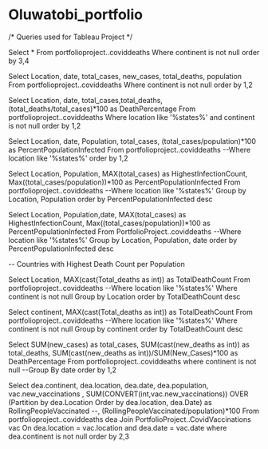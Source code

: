 # Oluwatobi_portfolio

/*
Queries used for Tableau Project
*/


Select *
From portfolioproject..coviddeaths
Where continent is not null 
order by 3,4

Select Location, date, total_cases, new_cases, total_deaths, population
From portfolioproject..coviddeaths
Where continent is not null 
order by 1,2

Select Location, date, total_cases,total_deaths, (total_deaths/total_cases)*100 as DeathPercentage
From portfolioproject..coviddeaths
Where location like '%states%'
and continent is not null 
order by 1,2

Select Location, date, Population, total_cases,  (total_cases/population)*100 as PercentPopulationInfected
From portfolioproject..coviddeaths
--Where location like '%states%'
order by 1,2

Select Location, Population, MAX(total_cases) as HighestInfectionCount,  Max((total_cases/population))*100 as PercentPopulationInfected
From portfolioproject..coviddeaths
--Where location like '%states%'
Group by Location, Population
order by PercentPopulationInfected desc

Select Location, Population,date, MAX(total_cases) as HighestInfectionCount,  Max((total_cases/population))*100 as PercentPopulationInfected
From PortfolioProject..coviddeaths
--Where location like '%states%'
Group by Location, Population, date
order by PercentPopulationInfected desc




-- Countries with Highest Death Count per Population

Select Location, MAX(cast(Total_deaths as int)) as TotalDeathCount
From portfolioproject..coviddeaths
--Where location like '%states%'
Where continent is not null 
Group by Location
order by TotalDeathCount desc

Select continent, MAX(cast(Total_deaths as int)) as TotalDeathCount
From portfolioproject..coviddeaths
--Where location like '%states%'
Where continent is not null 
Group by continent
order by TotalDeathCount desc

Select SUM(new_cases) as total_cases, SUM(cast(new_deaths as int)) as total_deaths, SUM(cast(new_deaths as int))/SUM(New_Cases)*100 as DeathPercentage
From portfolioproject..coviddeaths
where continent is not null 
--Group By date
order by 1,2

Select dea.continent, dea.location, dea.date, dea.population, vac.new_vaccinations
, SUM(CONVERT(int,vac.new_vaccinations)) OVER (Partition by dea.Location Order by dea.location, dea.Date) as RollingPeopleVaccinated
--, (RollingPeopleVaccinated/population)*100
From portfolioproject..coviddeaths dea
Join PortfolioProject..CovidVaccinations vac
	On dea.location = vac.location
	and dea.date = vac.date
where dea.continent is not null 
order by 2,3



